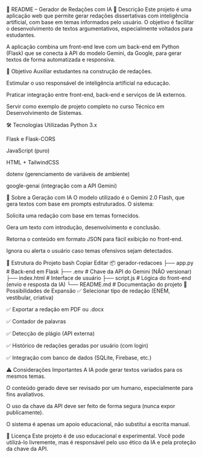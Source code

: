 📘 README – Gerador de Redações com IA
📌 Descrição
Este projeto é uma aplicação web que permite gerar redações dissertativas com inteligência artificial, com base em temas informados pelo usuário. O objetivo é facilitar o desenvolvimento de textos argumentativos, especialmente voltados para estudantes.

A aplicação combina um front-end leve com um back-end em Python (Flask) que se conecta à API do modelo Gemini, da Google, para gerar textos de forma automatizada e responsiva.

🎯 Objetivo
Auxiliar estudantes na construção de redações.

Estimular o uso responsável de inteligência artificial na educação.

Praticar integração entre front-end, back-end e serviços de IA externos.

Servir como exemplo de projeto completo no curso Técnico em Desenvolvimento de Sistemas.

🛠️ Tecnologias Utilizadas
Python 3.x

Flask e Flask-CORS

JavaScript (puro)

HTML + TailwindCSS

dotenv (gerenciamento de variáveis de ambiente)

google-genai (integração com a API Gemini)

🧠 Sobre a Geração com IA
O modelo utilizado é o Gemini 2.0 Flash, que gera textos com base em prompts estruturados. O sistema:

Solicita uma redação com base em temas fornecidos.

Gera um texto com introdução, desenvolvimento e conclusão.

Retorna o conteúdo em formato JSON para fácil exibição no front-end.

Ignora ou alerta o usuário caso temas ofensivos sejam detectados.

📁 Estrutura do Projeto
bash
Copiar
Editar
📦 gerador-redacoes
├── app.py           # Back-end em Flask
├── .env             # Chave da API do Gemini (NÃO versionar)
├── index.html       # Interface de usuário
├── script.js        # Lógica do front-end (envio e resposta da IA)
└── README.md        # Documentação do projeto
🧩 Possibilidades de Expansão
✅ Selecionar tipo de redação (ENEM, vestibular, criativa)

✅ Exportar a redação em PDF ou .docx

✅ Contador de palavras

✅ Detecção de plágio (API externa)

✅ Histórico de redações geradas por usuário (com login)

✅ Integração com banco de dados (SQLite, Firebase, etc.)

⚠️ Considerações Importantes
A IA pode gerar textos variados para os mesmos temas.

O conteúdo gerado deve ser revisado por um humano, especialmente para fins avaliativos.

O uso da chave da API deve ser feito de forma segura (nunca expor publicamente).

O sistema é apenas um apoio educacional, não substitui a escrita manual.

📄 Licença
Este projeto é de uso educacional e experimental.
Você pode utilizá-lo livremente, mas é responsável pelo uso ético da IA e pela proteção da chave da API.